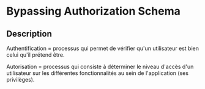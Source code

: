 
# Bypassing Authorization Schema


## Description

Authentification = processus qui permet de vérifier qu'un utilisateur est bien celui qu'il prétend être.

Autorisation = processus qui consiste à déterminer le niveau d'accès d'un utilisateur sur les différentes fonctionnalités au sein de l'application (ses privilèges).

